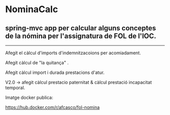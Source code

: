 # NominaCalc
## spring-mvc app per calcular alguns conceptes de la nómina per l'assignatura de FOL de l'IOC.
<hr>

Afegit el càlcul d'imports d'indemnitzacoions per acomiadament.

Afegit càlcul de "la quitança" .

Afegit càlcul import i durada prestacions d'atur.

V2.0 -> afegit càlcul prestacio paternitat & càlcul prestació incapacitat temporal.

Imatge docker publica:

https://hub.docker.com/r/afcasco/fol-nomina
